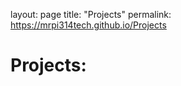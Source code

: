 layout: page
title: "Projects"
permalink: https://mrpi314tech.github.io/Projects

<h1>Projects:<h1>
